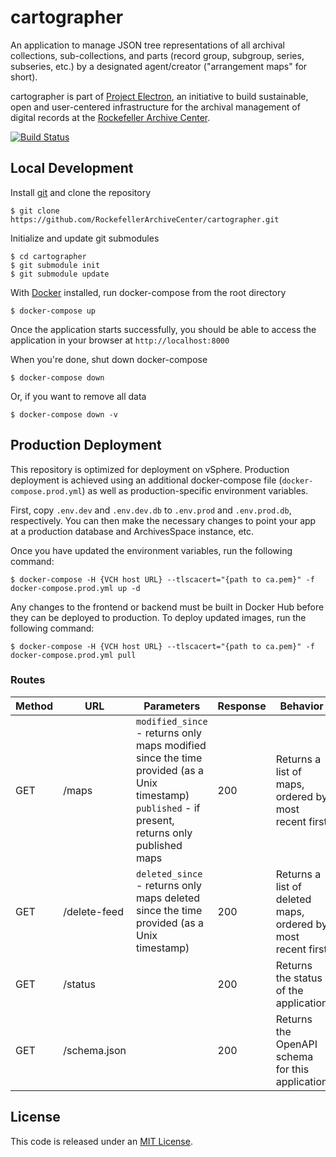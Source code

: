 # cartographer

An application to manage JSON tree representations of all archival collections, sub-collections, and parts (record group, subgroup, series, subseries, etc.) by a designated agent/creator ("arrangement maps" for short).

cartographer is part of [Project Electron](https://github.com/RockefellerArchiveCenter/project_electron), an initiative to build sustainable, open and user-centered infrastructure for the archival management of digital records at the [Rockefeller Archive Center](http://rockarch.org/).

[![Build Status](https://travis-ci.org/RockefellerArchiveCenter/cartographer.svg?branch=master)](https://travis-ci.org/RockefellerArchiveCenter/cartographer)

## Local Development

Install [git](https://git-scm.com/) and clone the repository

    $ git clone https://github.com/RockefellerArchiveCenter/cartographer.git

Initialize and update git submodules

    $ cd cartographer
    $ git submodule init
    $ git submodule update

With [Docker](https://store.docker.com/search?type=edition&offering=community) installed, run docker-compose from the root directory

    $ docker-compose up

Once the application starts successfully, you should be able to access the application in your browser at `http://localhost:8000`

When you're done, shut down docker-compose

    $ docker-compose down

Or, if you want to remove all data

    $ docker-compose down -v


## Production Deployment

This repository is optimized for deployment on vSphere. Production deployment is achieved using an additional docker-compose file (`docker-compose.prod.yml`) as well as production-specific environment variables.

First, copy `.env.dev` and `.env.dev.db` to `.env.prod` and `.env.prod.db`, respectively. You can then make the necessary changes to point your app at a production database and ArchivesSpace instance, etc.

Once you have updated the environment variables, run the following command:

    $ docker-compose -H {VCH host URL} --tlscacert="{path to ca.pem}" -f docker-compose.prod.yml up -d

Any changes to the frontend or backend must be built in Docker Hub before they can be deployed to production. To deploy updated images, run the following command:

    $ docker-compose -H {VCH host URL} --tlscacert="{path to ca.pem}" -f docker-compose.prod.yml pull



### Routes

| Method | URL | Parameters | Response  | Behavior  |
|--------|-----|---|---|---|
|GET|/maps|`modified_since` - returns only maps modified since the time provided (as a Unix timestamp) <br/>`published` - if present, returns only published maps|200|Returns a list of maps, ordered by most recent first|
|GET|/delete-feed|`deleted_since` - returns only maps deleted since the time provided (as a Unix timestamp)|200|Returns a list of deleted maps, ordered by most recent first|
|GET|/status||200|Returns the status of the application|
|GET|/schema.json||200|Returns the OpenAPI schema for this application|

## License

This code is released under an [MIT License](LICENSE).
